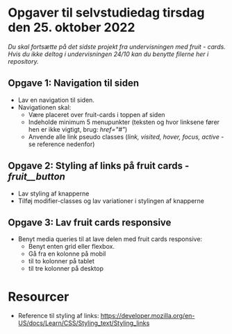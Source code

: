 # Opgaver til selvstudiedag tirsdag den 25. oktober 2022
*Du skal fortsætte på det sidste projekt fra undervisningen med fruit - cards. Hvis du ikke deltog i undervisningen 24/10 kan du benytte filerne her i repository.*

## Opgave 1: Navigation til siden

- Lav en navigation til siden.
- Navigationen skal:
  - Være placeret over fruit-cards i toppen af siden
  - Indeholde minimum 5 menupunkter (teksten og hvor linksene fører hen er ikke vigtigt, brug: *href="#"*)
  - Anvende alle link pseudo classes (*link, visited, hover, focus, active* - se reference nedenfor)


## Opgave 2: Styling af links på fruit cards - *fruit__button*

- Lav styling af knapperne
- Tilføj modifier-classes og lav variationer i stylingen af knapperne


## Opgave 3: Lav fruit cards responsive

- Benyt media queries til at lave delen med fruit cards responsive:
  - Benyt enten grid eller flexbox.
  - Gå fra en kolonne på mobil 
  - til to kolonner på tablet
  - til tre kolonner på desktop


# Resourcer
- Reference til styling af links: https://developer.mozilla.org/en-US/docs/Learn/CSS/Styling_text/Styling_links 
